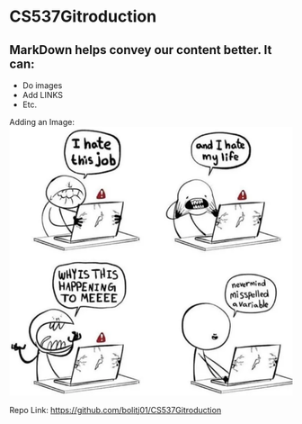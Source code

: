 # CS537Gitroduction
## MarkDown helps convey our content better. It can:
- Do images
- Add LINKS
- Etc.

Adding an Image: ![alt text](Devps.webp)

Repo Link: https://github.com/bolitj01/CS537Gitroduction 